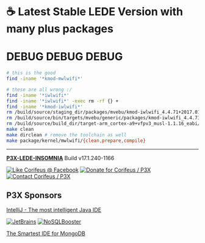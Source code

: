 [//]: #@corifeus-header

# ☕ Latest Stable LEDE Version with many plus packages

                        
[//]: #@corifeus-header:end
# DEBUG DEBUG DEBUG

```bash
# this is the good
find -iname '*kmod-mwlwifi*'

# these are all wrong :/
find -iname '*iwlwifi*'
find -iname '*iwlwifi*' -exec rm -rf {} +
find -iname '*kmod-iwlwifi*'
rm /build/source/staging_dir/packages/mvebu/kmod-iwlwifi_4.4.71+2017.01.41-2_arm_cortex-a9_vfpv3.ipk
rm /build/source/bin/targets/mvebu/generic/packages/kmod-iwlwifi_4.4.71+2017.01.41-2_arm_cortex-a9_vfpv3.ipk
rm /build/source/build_dir/target-arm_cortex-a9+vfpv3_musl-1.1.16_eabi/lede-imagebuilder-17.01.4-mvebu.Linux-x86_64/packages/kmod-iwlwifi_4.4.71+2017.01.41-2_arm_cortex-a9_vfpv3.ipk
make clean
make dirclean # remove the toolchain as well 
make package/kernel/mwlwifi/{clean,prepare,compile}
```

[//]: #@corifeus-footer

---

[**P3X-LEDE-INSOMNIA**](https://pages.corifeus.com/lede-insomnia) Build v17.1.240-1166 

[![Like Corifeus @ Facebook](https://img.shields.io/badge/LIKE-Corifeus-3b5998.svg)](https://www.facebook.com/corifeus.software) [![Donate for Corifeus / P3X](https://img.shields.io/badge/Donate-Corifeus-003087.svg)](https://www.paypal.com/cgi-bin/webscr?cmd=_s-xclick&hosted_button_id=QZVM4V6HVZJW6)  [![Contact Corifeus / P3X](https://img.shields.io/badge/Contact-P3X-ff9900.svg)](https://www.patrikx3.com/en/front/contact) 


## P3X Sponsors

[IntelliJ - The most intelligent Java IDE](https://www.jetbrains.com)
  
[![JetBrains](https://cdn.corifeus.com/assets/svg/jetbrains-logo.svg)](https://www.jetbrains.com/) [![NoSQLBooster](https://cdn.corifeus.com/assets/png/nosqlbooster-70x70.png)](https://www.nosqlbooster.com/)

[The Smartest IDE for MongoDB](https://www.nosqlbooster.com)
  
  
 

[//]: #@corifeus-footer:end